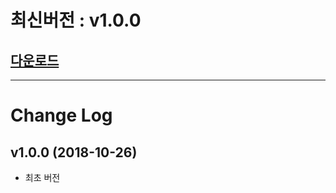 # 최신버전 :  v1.0.0

## [다운로드](https://kr.object.ncloudstorage.com/itsb/sdk/GamePotSDK_ios_1026.zip)



------

# Change Log

## v1.0.0 (2018-10-26)

* 최초 버전